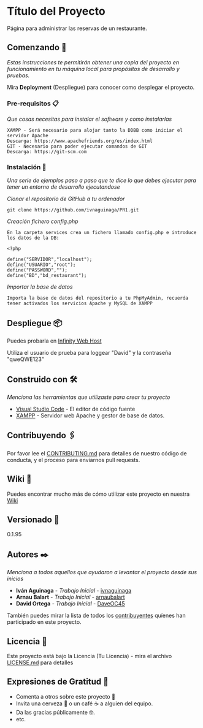 # Título del Proyecto

Página para administrar las reservas de un restaurante.

## Comenzando 🚀

_Estas instrucciones te permitirán obtener una copia del proyecto en funcionamiento en tu máquina local para propósitos de desarrollo y pruebas._

Mira **Deployment** (Despliegue) para conocer como desplegar el proyecto.


### Pre-requisitos 📋

_Que cosas necesitas para instalar el software y como instalarlas_

```
XAMPP - Será necesario para alojar tanto la DDBB como iniciar el servidor Apache
Descarga: https://www.apachefriends.org/es/index.html
GIT - Necesario para poder ejecutar comandos de GIT
Descarga: https://git-scm.com

```

### Instalación 🔧

_Una serie de ejemplos paso a paso que te dice lo que debes ejecutar para tener un entorno de desarrollo ejecutandose_

_Clonar el repositorio de GitHub a tu ordenador_

``` 
git clone https://github.com/ivnaguinaga/PR1.git
```

_Creación fichero config.php_

```
En la carpeta services crea un fichero llamado config.php e introduce los datos de la DB:

<?php

define("SERVIDOR","localhost"); 
define("USUARIO","root"); 
define("PASSWORD",""); 
define("BD","bd_restaurant");
```

_Importar la base de datos_
```
Importa la base de datos del repositorio a tu PhpMyAdmin, recuerda tener activados los servicios Apache y MySQL de XAMPP
```

## Despliegue 📦

Puedes probarla en [Infinity Web Host](http://pr1ivan.infinityfreeapp.com/)

Utiliza el usuario de prueba para loggear "David" y la contraseña "qweQWE123"

## Construido con 🛠️

_Menciona las herramientas que utilizaste para crear tu proyecto_

* [Visual Studio Code](https://code.visualstudio.com/) - El editor de código fuente
* [XAMPP](https://www.apachefriends.org/es/index.html) - Servidor web Apache y gestor de base de datos.

## Contribuyendo 🖇️

Por favor lee el [CONTRIBUTING.md](https://gist.github.com/ivnaguinaga) para detalles de nuestro código de conducta, y el proceso para enviarnos pull requests.

## Wiki 📖

Puedes encontrar mucho más de cómo utilizar este proyecto en nuestra [Wiki](https://github.com/ivnaguinaga/PR1/wiki)

## Versionado 📌

0.1.95

## Autores ✒️

_Menciona a todos aquellos que ayudaron a levantar el proyecto desde sus inicios_

* **Iván Aguinaga** - *Trabajo Inicial* - [ivnaguinaga](https://github.com/ivnaguinaga)
* **Arnau Balart** - *Trabajo Inicial* - [arnaubalart](https://github.com/arnaubalart)
* **David Ortega** - *Trabajo Inicial* - [DaveOC45](https://github.com/DaveOC45)

También puedes mirar la lista de todos los [contribuyentes](https://github.com/dannylarrea/CONDE-DOCKU21/graphs/contributors) quíenes han participado en este proyecto. 

## Licencia 📄

Este proyecto está bajo la Licencia (Tu Licencia) - mira el archivo [LICENSE.md](LICENSE.md) para detalles

## Expresiones de Gratitud 🎁

* Comenta a otros sobre este proyecto 📢
* Invita una cerveza 🍺 o un café ☕ a alguien del equipo. 
* Da las gracias públicamente 🤓.
* etc.
